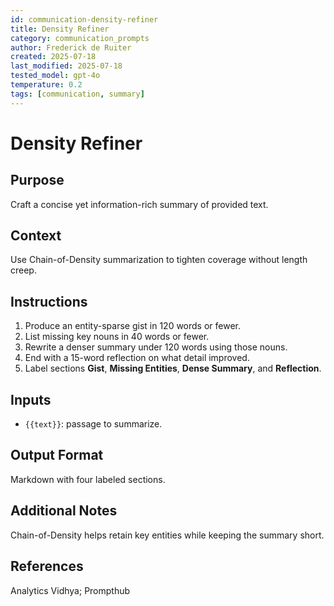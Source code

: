 ```yaml
---
id: communication-density-refiner
title: Density Refiner
category: communication_prompts
author: Frederick de Ruiter
created: 2025-07-18
last_modified: 2025-07-18
tested_model: gpt-4o
temperature: 0.2
tags: [communication, summary]
---
```


<!-- markdownlint-disable MD029 -->

# Density Refiner

## Purpose

Craft a concise yet information-rich summary of provided text.

## Context

Use Chain-of-Density summarization to tighten coverage without length creep.

## Instructions

1. Produce an entity-sparse gist in 120 words or fewer.
1. List missing key nouns in 40 words or fewer.
1. Rewrite a denser summary under 120 words using those nouns.
1. End with a 15-word reflection on what detail improved.
1. Label sections **Gist**, **Missing Entities**, **Dense Summary**, and **Reflection**.

## Inputs

- `{{text}}`: passage to summarize.

## Output Format

Markdown with four labeled sections.

## Additional Notes

Chain-of-Density helps retain key entities while keeping the summary short.

## References

Analytics Vidhya; Prompthub
